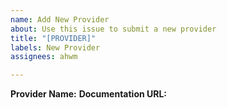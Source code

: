```yaml
---
name: Add New Provider
about: Use this issue to submit a new provider
title: "[PROVIDER]"
labels: New Provider
assignees: ahwm

---
```


**Provider Name:**
**Documentation URL:**
